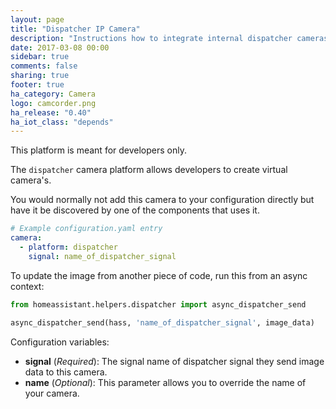 ```yaml
---
layout: page
title: "Dispatcher IP Camera"
description: "Instructions how to integrate internal dispatcher cameras within Home Assistant."
date: 2017-03-08 00:00
sidebar: true
comments: false
sharing: true
footer: true
ha_category: Camera
logo: camcorder.png
ha_release: "0.40"
ha_iot_class: "depends"
---
```


<p class='note'>
This platform is meant for developers only.
</p>

The `dispatcher` camera platform allows developers to create virtual camera's.

You would normally not add this camera to your configuration directly but have it be discovered by one of the components that uses it.

```yaml
# Example configuration.yaml entry
camera:
  - platform: dispatcher
    signal: name_of_dispatcher_signal
```

To update the image from another piece of code, run this from an async context:

```python
from homeassistant.helpers.dispatcher import async_dispatcher_send

async_dispatcher_send(hass, 'name_of_dispatcher_signal', image_data)
```

Configuration variables:
- **signal** (*Required*): The signal name of dispatcher signal they send image data to this camera.
- **name** (*Optional*): This parameter allows you to override the name of your camera.
